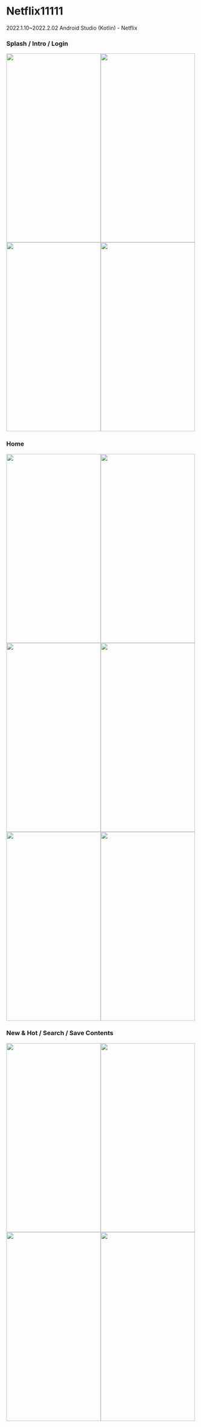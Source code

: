 # Netflix11111
2022.1.10~2022.2.02 Android Studio (Kotlin) - Netflix

### Splash / Intro / Login
<img src="https://user-images.githubusercontent.com/43931412/151802616-755ff8e5-4a15-42a0-b960-2f992ce62675.gif" width="250" height="500"/><img src="https://user-images.githubusercontent.com/43931412/151802627-5d541a0b-fbb6-48ae-b802-2f3f73c7a3b5.gif" width="250" height="500"/><img src="https://user-images.githubusercontent.com/43931412/151802970-fef03baa-1a38-403d-bca4-bdc1eedb9a61.gif" width="250" height="500"/><img src="https://user-images.githubusercontent.com/43931412/151803996-9e8f3079-56af-451f-be34-161679cbb188.gif" width="250" height="500"/>


### Home
<img src="https://user-images.githubusercontent.com/43931412/151805226-0f561f00-e784-4c03-9c8d-18938fd0e62e.gif" width="250" height="500"/><img src="https://user-images.githubusercontent.com/43931412/151805414-1eb19df7-5952-4d61-b975-32fde11ba11b.gif" width="250" height="500"/><img src="https://user-images.githubusercontent.com/43931412/151806704-1220db7e-dcc7-41f9-9f7f-5be95a05c002.gif" width="250" height="500"/><img src="https://user-images.githubusercontent.com/43931412/151806711-db9ae87a-25dc-4783-b798-38fd7c687973.gif" width="250" height="500"/><img src="https://user-images.githubusercontent.com/43931412/151807374-e25a7dbb-82dc-4dfe-a9f7-9d439a4f841c.gif" width="250" height="500"/><img src="https://user-images.githubusercontent.com/43931412/151807353-7b4fec97-e203-409b-b54a-df97ac20d93f.gif" width="250" height="500"/>


### New & Hot / Search / Save Contents
<img src="https://user-images.githubusercontent.com/43931412/151809608-9928e2bb-ca43-43cd-8b29-e98f1fa0dba2.gif" width="250" height="500"/><img src="https://user-images.githubusercontent.com/43931412/151809592-10fda199-be51-4361-8d36-e309af0d8436.gif" width="250" height="500"/><img src="https://user-images.githubusercontent.com/43931412/151807577-fb36e65d-c7bb-4361-9e5d-3794861f7431.gif" width="250" height="500"/><img src="https://user-images.githubusercontent.com/43931412/151807588-5d61b277-9f8e-4bb6-b636-1b152c3afdc2.gif" width="250" height="500"/>


